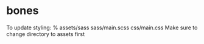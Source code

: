 # bones

To update styling: % assets/sass sass/main.scss css/main.css
Make sure to change directory to assets first